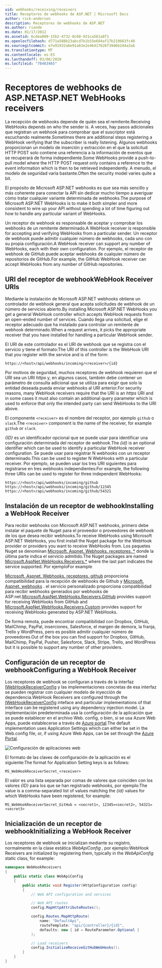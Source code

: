 ```yaml
---
uid: webhooks/receiving/receivers
title: Receptores de webhooks de ASP.NET | Microsoft Docs
author: rick-anderson
description: Receptores de webhooks de ASP.NET
ms.author: riande
ms.date: 01/17/2012
ms.assetid: 6cdea089-15b2-4732-8c68-921ca561a8f1
ms.openlocfilehash: d771a588b23abcd7b1b33e694af17b219683fc48
ms.sourcegitcommit: e7e91932a6e91a63e2e46417626f39d6b244a3ab
ms.translationtype: MT
ms.contentlocale: es-ES
ms.lasthandoff: 03/06/2020
ms.locfileid: "78463465"
---
```

# <a name="aspnet-webhooks-receivers"></a><span data-ttu-id="5d5a9-103">Receptores de webhooks de ASP.NET</span><span class="sxs-lookup"><span data-stu-id="5d5a9-103">ASP.NET WebHooks receivers</span></span>

<span data-ttu-id="5d5a9-104">La recepción de webhooks depende de quién sea el remitente.</span><span class="sxs-lookup"><span data-stu-id="5d5a9-104">Receiving WebHooks depends on who the sender is.</span></span> <span data-ttu-id="5d5a9-105">A veces, hay pasos adicionales que registran un webhook para comprobar que el suscriptor está escuchando realmente.</span><span class="sxs-lookup"><span data-stu-id="5d5a9-105">Sometimes there are additional steps registering a WebHook verifying that the subscriber is really listening.</span></span> <span data-ttu-id="5d5a9-106">Algunos webhooks proporcionan un modelo de inserción y extracción en el que la solicitud HTTP POST solo contiene una referencia a la información de eventos que se recuperará de forma independiente.</span><span class="sxs-lookup"><span data-stu-id="5d5a9-106">Some WebHooks provide a push-to-pull model where the HTTP POST request only contains a reference to the event information which is then to be retrieved independently.</span></span> <span data-ttu-id="5d5a9-107">A menudo, el modelo de seguridad varía bastante.</span><span class="sxs-lookup"><span data-stu-id="5d5a9-107">Often the security model varies quite a bit.</span></span>

<span data-ttu-id="5d5a9-108">El propósito de Microsoft ASP.NET webhooks es que sea más sencillo y más coherente para conectar la API sin dedicar mucho tiempo a averiguar cómo tratar cualquier variante determinada de webhooks.</span><span class="sxs-lookup"><span data-stu-id="5d5a9-108">The purpose of Microsoft ASP.NET WebHooks is to make it both simpler and more consistent to wire up your API without spending a lot of time figuring out how to handle any particular variant of WebHooks.</span></span>

<span data-ttu-id="5d5a9-109">Un receptor de webhook es responsable de aceptar y comprobar los webhooks de un remitente determinado.</span><span class="sxs-lookup"><span data-stu-id="5d5a9-109">A WebHook receiver is responsible for accepting and verifying WebHooks from a particular sender.</span></span> <span data-ttu-id="5d5a9-110">Un receptor de webhook puede admitir cualquier número de webhooks, cada uno con su propia configuración.</span><span class="sxs-lookup"><span data-stu-id="5d5a9-110">A WebHook receiver can support any number of WebHooks, each with their own configuration.</span></span> <span data-ttu-id="5d5a9-111">Por ejemplo, el receptor de webhook de GitHub puede aceptar webhooks de cualquier número de repositorios de GitHub.</span><span class="sxs-lookup"><span data-stu-id="5d5a9-111">For example, the GitHub WebHook receiver can accept WebHooks from any number of GitHub repositories.</span></span>

## <a name="webhook-receiver-uris"></a><span data-ttu-id="5d5a9-112">URI del receptor de webhook</span><span class="sxs-lookup"><span data-stu-id="5d5a9-112">WebHook Receiver URIs</span></span>

<span data-ttu-id="5d5a9-113">Mediante la instalación de Microsoft ASP.NET webhooks obtiene un controlador de webhook general que acepta solicitudes de webhook de un número de servicios abierto.</span><span class="sxs-lookup"><span data-stu-id="5d5a9-113">By installing Microsoft ASP.NET WebHooks you get a general WebHook controller which accepts WebHook requests from an open-ended number of services.</span></span> <span data-ttu-id="5d5a9-114">Cuando llega una solicitud, elige el receptor adecuado que ha instalado para controlar un remitente de webhook determinado.</span><span class="sxs-lookup"><span data-stu-id="5d5a9-114">When a request arrives, it picks the appropriate receiver that you have installed for handling a particular WebHook sender.</span></span>

<span data-ttu-id="5d5a9-115">El URI de este controlador es el URI de webhook que se registra con el servicio y tiene el formato:</span><span class="sxs-lookup"><span data-stu-id="5d5a9-115">The URI of this controller is the WebHook URI that you register with the service and is of the form:</span></span>

```
https://<host>/api/webhooks/incoming/<receiver>/{id}
```

<span data-ttu-id="5d5a9-116">Por motivos de seguridad, muchos receptores de webhook requieren que el URI sea un URI *https* y, en algunos casos, también debe contener un parámetro de consulta adicional que se utiliza para exigir que solo la entidad deseada pueda enviar webhooks al URI anterior.</span><span class="sxs-lookup"><span data-stu-id="5d5a9-116">For security reasons, many WebHook receivers require that the URI is an *https* URI and in some cases it must also contain an additional query parameter which is used to enforce that only the intended party can send WebHooks to the URI above.</span></span>

<span data-ttu-id="5d5a9-117">El componente `<receiver>` es el nombre del receptor, por ejemplo `github` o `slack`.</span><span class="sxs-lookup"><span data-stu-id="5d5a9-117">The `<receiver>` component is the name of the receiver, for example `github` or `slack`.</span></span>

<span data-ttu-id="5d5a9-118">*{ID}* es un identificador opcional que se puede usar para identificar una configuración determinada del receptor de webhook.</span><span class="sxs-lookup"><span data-stu-id="5d5a9-118">The *{id}* is an optional identifier which can be used to identify a particular WebHook receiver configuration.</span></span> <span data-ttu-id="5d5a9-119">Se puede usar para registrar N webhooks con un receptor determinado.</span><span class="sxs-lookup"><span data-stu-id="5d5a9-119">This can be used to register N WebHooks with a particular receiver.</span></span> <span data-ttu-id="5d5a9-120">Por ejemplo, se pueden usar los tres URI siguientes para registrarse en tres webhooks independientes:</span><span class="sxs-lookup"><span data-stu-id="5d5a9-120">For example, the following three URIs can be used to register for three independent WebHooks:</span></span>

```
https://<host>/api/webhooks/incoming/github
https://<host>/api/webhooks/incoming/github/12345
https://<host>/api/webhooks/incoming/github/54321
```

## <a name="installing-a-webhook-receiver"></a><span data-ttu-id="5d5a9-121">Instalación de un receptor de webhook</span><span class="sxs-lookup"><span data-stu-id="5d5a9-121">Installing a WebHook Receiver</span></span>

<span data-ttu-id="5d5a9-122">Para recibir webhooks con Microsoft ASP.NET webhooks, primero debe instalar el paquete de Nuget para el proveedor o proveedores de webhook de los que desea recibir webhooks.</span><span class="sxs-lookup"><span data-stu-id="5d5a9-122">To receive WebHooks using Microsoft ASP.NET WebHooks, you first install the Nuget package for the WebHook provider or providers you want to receive WebHooks from.</span></span> <span data-ttu-id="5d5a9-123">Los paquetes Nuget se denominan [Microsoft. Aspnet. Webhooks. receptores. \*](https://www.nuget.org/packages?q=Microsoft.AspNet.WebHooks.Receivers) donde la última parte indica el servicio admitido.</span><span class="sxs-lookup"><span data-stu-id="5d5a9-123">The Nuget packages are named [Microsoft.AspNet.WebHooks.Receivers.\*](https://www.nuget.org/packages?q=Microsoft.AspNet.WebHooks.Receivers) where the last part indicates the service supported.</span></span> <span data-ttu-id="5d5a9-124">Por ejemplo</span><span class="sxs-lookup"><span data-stu-id="5d5a9-124">For example</span></span>

<span data-ttu-id="5d5a9-125">[Microsoft. Aspnet. Webhooks. receptores. github](https://www.nuget.org/packages?q=Microsoft.AspNet.WebHooks.Receivers.GitHub) proporciona compatibilidad para la recepción de webhooks de Github y [Microsoft. Aspnet. webhooks](https://www.nuget.org/packages?q=Microsoft.AspNet.WebHooks.Receivers.Custom) . el servicio personalizado proporciona compatibilidad para recibir webhooks generados por webhooks de ASP.net.</span><span class="sxs-lookup"><span data-stu-id="5d5a9-125">[Microsoft.AspNet.WebHooks.Receivers.GitHub](https://www.nuget.org/packages?q=Microsoft.AspNet.WebHooks.Receivers.GitHub) provides support for receiving WebHooks from GitHub and [Microsoft.AspNet.WebHooks.Receivers.Custom](https://www.nuget.org/packages?q=Microsoft.AspNet.WebHooks.Receivers.Custom) provides support for receiving WebHooks generated by ASP.NET WebHooks.</span></span>

<span data-ttu-id="5d5a9-126">De forma remota, puede encontrar compatibilidad con Dropbox, GitHub, MailChimp, PayPal, inserciones, Salesforce, el margen de demora, la franja, Trello y WordPress, pero es posible admitir cualquier número de proveedores.</span><span class="sxs-lookup"><span data-stu-id="5d5a9-126">Out of the box you can find support for Dropbox, GitHub, MailChimp, PayPal, Pusher, Salesforce, Slack, Stripe, Trello, and WordPress but it is possible to support any number of other providers.</span></span>

## <a name="configuring-a-webhook-receiver"></a><span data-ttu-id="5d5a9-127">Configuración de un receptor de webhook</span><span class="sxs-lookup"><span data-stu-id="5d5a9-127">Configuring a WebHook Receiver</span></span>

<span data-ttu-id="5d5a9-128">Los receptores de webhook se configuran a través de la interfaz [IWebHookReceiverConfig](https://github.com/aspnet/WebHooks/blob/master/src/Microsoft.AspNet.WebHooks.Receivers/WebHooks/IWebHookReceiverConfig.cs) y las implementaciones concretas de esa interfaz se pueden registrar con cualquier modelo de inyección de dependencia.</span><span class="sxs-lookup"><span data-stu-id="5d5a9-128">WebHook Receivers are configured through the [IWebHookReceiverConfig](https://github.com/aspnet/WebHooks/blob/master/src/Microsoft.AspNet.WebHooks.Receivers/WebHooks/IWebHookReceiverConfig.cs) inteface and particular implementations of that interface can be registered using any dependency injection model.</span></span> <span data-ttu-id="5d5a9-129">La implementación predeterminada usa la configuración de la aplicación que se puede establecer en el archivo Web. config, o bien, si se usa Azure Web Apps, puede establecerse a través de [Azure portal](https://portal.azure.com/).</span><span class="sxs-lookup"><span data-stu-id="5d5a9-129">The default implementation uses Application Settings which can either be set in the Web.config file, or, if using Azure Web Apps, can be set through the [Azure Portal](https://portal.azure.com/).</span></span>

![Configuración de aplicaciones web](_static/AzureAppSettings.png)

<span data-ttu-id="5d5a9-131">El formato de las claves de configuración de la aplicación es el siguiente:</span><span class="sxs-lookup"><span data-stu-id="5d5a9-131">The format for Application Setting keys is as follows:</span></span>

```
MS_WebHookReceiverSecret_<receiver>
```

<span data-ttu-id="5d5a9-132">El valor es una lista separada por comas de valores que coinciden con los valores *{ID}* para los que se han registrado webhooks, por ejemplo:</span><span class="sxs-lookup"><span data-stu-id="5d5a9-132">The value is a comma-separated list of values matching the *{id}* values for which WebHooks have been registered, for example:</span></span>

```
MS_WebHookReceiverSecret_GitHub = <secret1>, 12345=<secret2>, 54321=<secret3>
```

## <a name="initializing-a-webhook-receiver"></a><span data-ttu-id="5d5a9-133">Inicialización de un receptor de webhook</span><span class="sxs-lookup"><span data-stu-id="5d5a9-133">Initializing a WebHook Receiver</span></span>

<span data-ttu-id="5d5a9-134">Los receptores de webhook se inicializan mediante su registro, normalmente en la clase estática *WebApiConfig* , por ejemplo:</span><span class="sxs-lookup"><span data-stu-id="5d5a9-134">WebHook Receivers are initialized by registering them, typically in the *WebApiConfig* static class, for example:</span></span>

```csharp
namespace WebHookReceivers
{
    public static class WebApiConfig
    {
        public static void Register(HttpConfiguration config)
        {
            // Web API configuration and services

            // Web API routes
            config.MapHttpAttributeRoutes();

            config.Routes.MapHttpRoute(
                name: "DefaultApi",
                routeTemplate: "api/{controller}/{id}",
                defaults: new { id = RouteParameter.Optional }
            );

            // Load receivers
            config.InitializeReceiveGitHubWebHooks();
        }
    }
}
```
